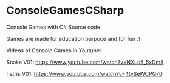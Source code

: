 # ConsoleGamesCSharp
Console Games with C# Source code

Games are made for education purpoce and for fun :) 

Videos of Console Games in Youtube:

Snake V01: https://www.youtube.com/watch?v=NXLo5_5xDm8

Tetris V01: https://www.youtube.com/watch?v=4tvSeWCPG70
